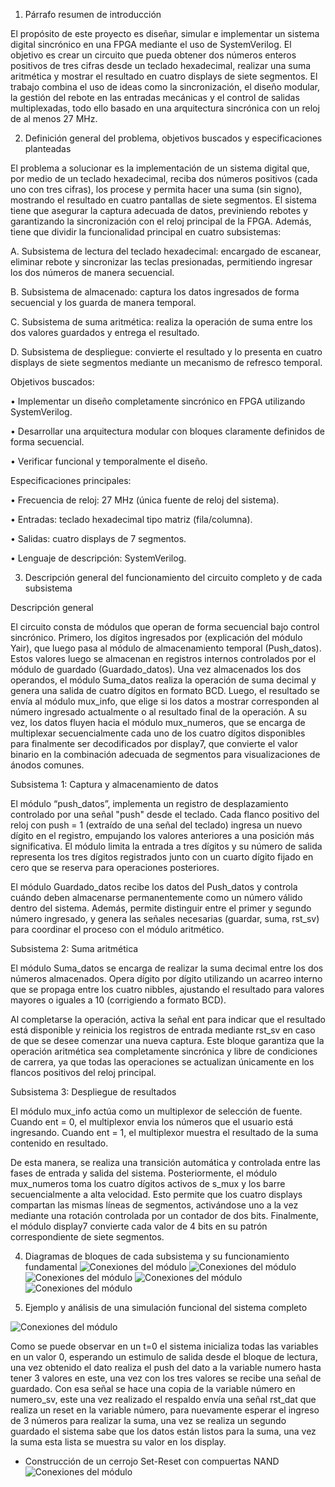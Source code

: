 1. Párrafo resumen de introducción

El propósito de este proyecto es diseñar, simular e implementar un sistema digital sincrónico en una FPGA mediante el uso de SystemVerilog. El objetivo es crear un circuito que pueda obtener dos números enteros positivos de tres cifras desde un teclado hexadecimal, realizar una suma aritmética y mostrar el resultado en cuatro displays de siete segmentos. El trabajo combina el uso de ideas como la sincronización, el diseño modular, la gestión del rebote en las entradas mecánicas y el control de salidas multiplexadas, todo ello basado en una arquitectura sincrónica con un reloj de al menos 27 MHz.

2. Definición general del problema, objetivos buscados y especificaciones planteadas

El problema a solucionar es la implementación de un sistema digital que, por medio de un teclado hexadecimal, reciba dos números positivos (cada uno con tres cifras), los procese y permita hacer una suma (sin signo), mostrando el resultado en cuatro pantallas de siete segmentos. El sistema tiene que asegurar la captura adecuada de datos, previniendo rebotes y garantizando la sincronización con el reloj principal de la FPGA. Además, tiene que dividir la funcionalidad principal en cuatro subsistemas:

   A.	Subsistema de lectura del teclado hexadecimal: encargado de escanear, eliminar rebote y sincronizar las teclas presionadas, permitiendo ingresar los dos números de manera secuencial.

   B.	Subsistema de almacenado: captura los datos ingresados de forma secuencial y los guarda de manera temporal.

   C.	Subsistema de suma aritmética: realiza la operación de suma entre los dos valores guardados y entrega el resultado.

   D.	Subsistema de despliegue: convierte el resultado y lo presenta en cuatro displays de siete segmentos mediante un mecanismo de refresco temporal.

Objetivos buscados:

   •	Implementar un diseño completamente sincrónico en FPGA utilizando SystemVerilog.

   •	Desarrollar una arquitectura modular con bloques claramente definidos de forma secuencial.

   •	Verificar funcional y temporalmente el diseño.

Especificaciones principales:

   •	Frecuencia de reloj: 27 MHz (única fuente de reloj del sistema).

   •	Entradas: teclado hexadecimal tipo matriz (fila/columna).

   •	Salidas: cuatro displays de 7 segmentos.

   •	Lenguaje de descripción: SystemVerilog.


3. Descripción general del funcionamiento del circuito completo y de cada subsistema

Descripción general

El circuito consta de módulos que operan de forma secuencial bajo control sincrónico. Primero, los dígitos ingresados por (explicación del módulo Yair), que luego pasa al módulo de almacenamiento temporal (Push_datos). Estos valores luego se almacenan en registros internos controlados por el módulo de guardado (Guardado_datos). Una vez almacenados los dos operandos, el módulo Suma_datos realiza la operación de suma decimal y genera una salida de cuatro dígitos en formato BCD. Luego, el resultado se envía al módulo mux_info, que elige si los datos a mostrar corresponden al número ingresado actualmente o al resultado final de la operación. A su vez, los datos fluyen hacia el módulo mux_numeros, que se encarga de multiplexar secuencialmente cada uno de los cuatro dígitos disponibles para finalmente ser decodificados por display7, que convierte el valor binario en la combinación adecuada de segmentos para visualizaciones de ánodos comunes.


Subsistema 1: Captura y almacenamiento de datos

El módulo “push_datos”, implementa un registro de desplazamiento controlado por una señal "push" desde el teclado. Cada flanco positivo del reloj con push = 1 (extraído de una señal del teclado) ingresa un nuevo dígito en el registro, empujando los valores anteriores a una posición más significativa. El módulo limita la entrada a tres dígitos y su número de salida representa los tres dígitos registrados junto con un cuarto dígito fijado en cero que se reserva para operaciones posteriores.

El módulo Guardado_datos recibe los datos del Push_datos y controla cuándo deben almacenarse permanentemente como un número válido dentro del sistema.
Además, permite distinguir entre el primer y segundo número ingresado, y genera las señales necesarias (guardar, suma, rst_sv) para coordinar el proceso con el módulo aritmético.


Subsistema 2: Suma aritmética

El módulo Suma_datos se encarga de realizar la suma decimal entre los dos números almacenados. Opera dígito por dígito utilizando un acarreo interno que se propaga entre los cuatro nibbles, ajustando el resultado para valores mayores o iguales a 10 (corrigiendo a formato BCD).

Al completarse la operación, activa la señal ent para indicar que el resultado está disponible y reinicia los registros de entrada mediante rst_sv en caso de que se desee comenzar una nueva captura.
Este bloque garantiza que la operación aritmética sea completamente sincrónica y libre de condiciones de carrera, ya que todas las operaciones se actualizan únicamente en los flancos positivos del reloj principal.


Subsistema 3: Despliegue de resultados

El módulo mux_info actúa como un multiplexor de selección de fuente.
Cuando ent = 0, el multiplexor envia los números que el usuario está ingresando. Cuando ent = 1, el multiplexor muestra el resultado de la suma contenido en resultado.

De esta manera, se realiza una transición automática y controlada entre las fases de entrada y salida del sistema. Posteriormente, el módulo mux_numeros toma los cuatro dígitos activos de s_mux y los barre secuencialmente a alta velocidad. Esto permite que los cuatro displays compartan las mismas líneas de segmentos, activándose uno a la vez mediante una rotación controlada por un contador de dos bits.
Finalmente, el módulo display7 convierte cada valor de 4 bits en su patrón correspondiente de siete segmentos.

4.  Diagramas de bloques de cada subsistema y su funcionamiento fundamental
![Conexiones del módulo](/Imagenes/Bloques_push.png)
![Conexiones del módulo](/Imagenes/Bloques_guardado.png)
![Conexiones del módulo](/Imagenes/Bloques_suma.png)
![Conexiones del módulo](/Imagenes/Bloques_lectordisplay7.png)
![Conexiones del módulo](/Imagenes/Bloque_total.png)


6. Ejemplo y análisis de una simulación funcional del sistema completo

![Conexiones del módulo](/Imagenes/Test.png)

Como se puede observar en un t=0 el sistema inicializa todas las variables en un valor 0, esperando un estimulo de salida desde el bloque de lectura, una vez obtenido el dato realiza el push del dato a la variable numero hasta tener 3 valores en este, una vez con los tres valores se recibe una señal de guardado. Con esa señal se hace una copia de la variable número en numero_sv, este una vez realizado el respaldo envía una señal rst_dat que realiza un reset en la variable número, para nuevamente esperar el ingreso de 3 números para realizar la suma, una vez se realiza un segundo guardado el sistema sabe que los datos están listos para la suma, una vez la suma esta lista se muestra su valor en los display.

- Construcción de un cerrojo Set-Reset con compuertas NAND
![Conexiones del módulo](/Imagenes/4.2.png)
